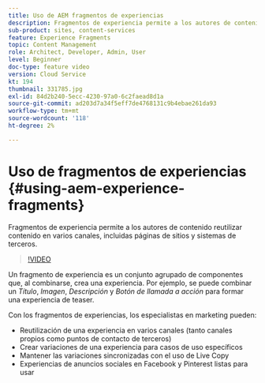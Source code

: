 ```yaml
---
title: Uso de AEM fragmentos de experiencias
description: Fragmentos de experiencia permite a los autores de contenido reutilizar contenido en varios canales, incluidas páginas de sitios y sistemas de terceros.
sub-product: sites, content-services
feature: Experience Fragments
topic: Content Management
role: Architect, Developer, Admin, User
level: Beginner
doc-type: feature video
version: Cloud Service
kt: 194
thumbnail: 331785.jpg
exl-id: 84d2b240-5ecc-4230-97a0-6c2faead8d1a
source-git-commit: ad203d7a34f5eff7de4768131c9b4ebae261da93
workflow-type: tm+mt
source-wordcount: '118'
ht-degree: 2%

---
```


# Uso de fragmentos de experiencias {#using-aem-experience-fragments}

Fragmentos de experiencia permite a los autores de contenido reutilizar contenido en varios canales, incluidas páginas de sitios y sistemas de terceros.

>[!VIDEO](https://video.tv.adobe.com/v/331785/?quality=12&learn=on)

Un fragmento de experiencia es un conjunto agrupado de componentes que, al combinarse, crea una experiencia. Por ejemplo, se puede combinar un *Título*, *Imagen*, *Descripción* y *Botón de llamada a acción* para formar una experiencia de teaser.

Con los fragmentos de experiencias, los especialistas en marketing pueden:

* Reutilización de una experiencia en varios canales (tanto canales propios como puntos de contacto de terceros)
* Crear variaciones de una experiencia para casos de uso específicos
* Mantener las variaciones sincronizadas con el uso de Live Copy
* Experiencias de anuncios sociales en Facebook y Pinterest listas para usar
